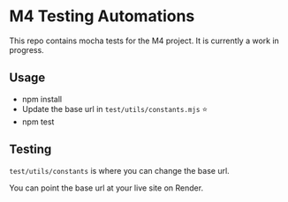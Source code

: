 # M4 Testing Automations

This repo contains mocha tests for the M4 project.  It is currently a work in progress.

## Usage

- npm install
- Update the base url in `test/utils/constants.mjs` ⭐
- npm test

## Testing

`test/utils/constants` is where you can change the base url.

You can point the base url at your live site on Render.
